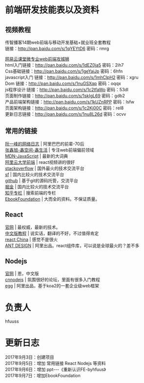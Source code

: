 # 前端研发技能表以及资料

## 视频教程
传智播客14期web前端与移动开发基础+就业班全套教程    
链接：http://pan.baidu.com/s/1qYEYtD6 密码：rmrg

[网易云课堂微专业web前端攻城狮](http://study.163.com/topics/Front_end/)    
 html入门链接：http://pan.baidu.com/s/1dEZ0ja5 密码：2ih7   
 Css基础链接：http://pan.baidu.com/s/1geYaiJp 密码：6hfn  
javascript入门 链接：http://pan.baidu.com/s/1mhClpH2 密码：xgru   
Dom 链接：http://pan.baidu.com/s/1nuGSXqp 密码：oqqx      
js程序设计:链接：http://pan.baidu.com/s/1c2tfaWo 密码：53dl      
页面制作链接：http://pan.baidu.com/s/1skIgL69 密码：gdb2   
 产品前端架构链接：http://pan.baidu.com/s/1kUZnRPP 密码：lsfw  
 页面架构链接：http://pan.baidu.com/s/1c2Kj00C 密码：rel8  
 更新日志链接：http://pan.baidu.com/s/1nu8L26d 密码：ocvv
## 常用的链接
[阮一峰的网络日志](http://www.ruanyifeng.com/blog/) | 阿里巴巴的前辈-70后   
[张鑫旭-鑫空间-鑫生活](http://www.zhangxinxu.com/wordpress/) | 专注web前端偏前领域   
[MDN-JavaScript](https://developer.mozilla.org/zh-CN/docs/Web/JavaScript) | 最新的大词典   
[阿里云大学前端](https://edu.aliyun.com/course/explore/frontend) | react视频讲的很好   
[stackoverflow](https://stackoverflow.com/) | 国外最火的技术交流平台   
[sf](https://segmentfault.com) | 国内比较火的技术交流平台   
[github](http://www.github.com/) | 基于git的源码托管，交流平台   
[掘金](https://juejin.im/timeline/frontend) | 国内比较火的技术交流平台   
[知乎专栏](https://zhuanlan.zhihu.com/) | 搜索前端的专栏   
[EbookFoundation](https://github.com/EbookFoundation/free-programming-books/blob/master/free-programming-books-zh.md) | 大而全的资料。不保证质量。
## React
[官网](https://facebook.github.io/react/) | 最权威，最新的技术。   
[中文版教程](https://doc.react-china.org/react/) | 说实话，翻译的不好，不过值得肯定  
[react China](http://react-china.org/)  | 感觉不是很火   
[ANT DESIGN](https://ant.design/index-cn) | 阿里出品。react组件库，可以说是全球最火的？差不多
## Nodejs
[官网](https://nodejs.org/zh-cn/) | 恩，中文版     
[cnnodejs](https://cnodejs.org/) | 氛围很好的论坛，里面有很多入门教程   
[egg](https://eggjs.org/) | 阿里出品，基于koa2的一套企业级web框架
# 负责人
hfuuss

# 更新日志
2017年9月3日：创建项目    
2017年9月5日：增加 常用链接 React Nodejs 等资料    
2017年9月6日：增加 ppt---《重新认识FE-byhfuus》   
2017年9月7日：增加EbookFoundation
